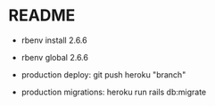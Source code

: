 # README

* rbenv install 2.6.6

* rbenv global 2.6.6

* production deploy: git push heroku "branch"

* production migrations: heroku run rails db:migrate